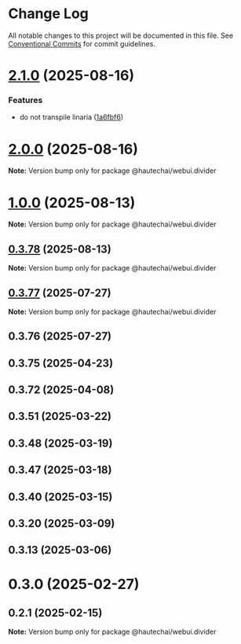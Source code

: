 # Change Log

All notable changes to this project will be documented in this file.
See [Conventional Commits](https://conventionalcommits.org) for commit guidelines.

# [2.1.0](https://github.com/HautechAI/webui/compare/@hautechai/webui.divider@1.0.0...@hautechai/webui.divider@2.1.0) (2025-08-16)

### Features

- do not transpile linaria ([1a6fbf6](https://github.com/HautechAI/webui/commit/1a6fbf6353a0e5028040006b5045170cf83f1ba0))

# [2.0.0](https://github.com/HautechAI/webui/compare/@hautechai/webui.divider@1.0.0...@hautechai/webui.divider@2.0.0) (2025-08-16)

**Note:** Version bump only for package @hautechai/webui.divider

# [1.0.0](https://github.com/HautechAI/webui/compare/@hautechai/webui.divider@0.3.78...@hautechai/webui.divider@1.0.0) (2025-08-13)

**Note:** Version bump only for package @hautechai/webui.divider

## [0.3.78](https://github.com/HautechAI/webui/compare/@hautechai/webui.divider@0.3.77...@hautechai/webui.divider@0.3.78) (2025-08-13)

**Note:** Version bump only for package @hautechai/webui.divider

## [0.3.77](https://github.com/HautechAI/webui/compare/@hautechai/webui.divider@0.3.76...@hautechai/webui.divider@0.3.77) (2025-07-27)

**Note:** Version bump only for package @hautechai/webui.divider

## 0.3.76 (2025-07-27)

## 0.3.75 (2025-04-23)

## 0.3.72 (2025-04-08)

## 0.3.51 (2025-03-22)

## 0.3.48 (2025-03-19)

## 0.3.47 (2025-03-18)

## 0.3.40 (2025-03-15)

## 0.3.20 (2025-03-09)

## 0.3.13 (2025-03-06)

# 0.3.0 (2025-02-27)

## 0.2.1 (2025-02-15)

**Note:** Version bump only for package @hautechai/webui.divider
